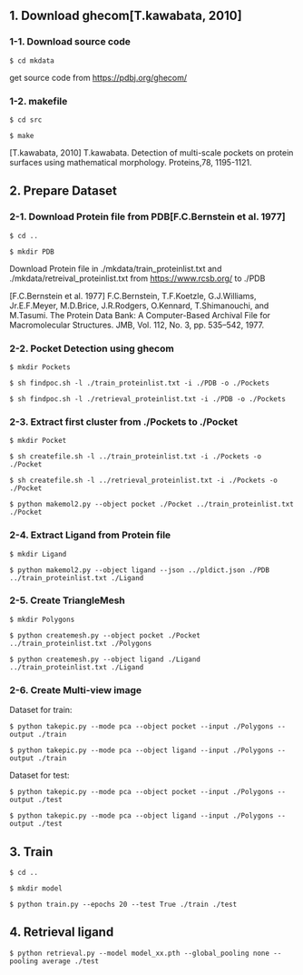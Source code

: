 ## 1. Download ghecom[T.kawabata, 2010]

### 1-1. Download source code

`$ cd mkdata`

get source code from <https://pdbj.org/ghecom/>

### 1-2. makefile

`$ cd src`

`$ make`

[T.kawabata, 2010] T.kawabata. Detection of multi-scale pockets on protein surfaces using mathematical morphology. Proteins,78, 1195-1121.

## 2. Prepare Dataset

### 2-1. Download Protein file from PDB[F.C.Bernstein et al. 1977]

```
$ cd ..

$ mkdir PDB
```

Download Protein file in ./mkdata/train_proteinlist.txt and ./mkdata/retreival_proteinlist.txt from <https://www.rcsb.org/> to ./PDB

[F.C.Bernstein et al. 1977] F.C.Bernstein, T.F.Koetzle, G.J.Williams, Jr.E.F.Meyer, M.D.Brice, J.R.Rodgers, O.Kennard, T.Shimanouchi, and M.Tasumi. The Protein Data Bank: A Computer-Based Archival File for Macromolecular Structures. JMB, Vol. 112, No. 3, pp. 535–542, 1977.

### 2-2. Pocket Detection using ghecom

```
$ mkdir Pockets

$ sh findpoc.sh -l ./train_proteinlist.txt -i ./PDB -o ./Pockets

$ sh findpoc.sh -l ./retrieval_proteinlist.txt -i ./PDB -o ./Pockets
```

### 2-3. Extract first cluster from ./Pockets to ./Pocket

```
$ mkdir Pocket

$ sh createfile.sh -l ../train_proteinlist.txt -i ./Pockets -o ./Pocket

$ sh createfile.sh -l ../retrieval_proteinlist.txt -i ./Pockets -o ./Pocket

$ python makemol2.py --object pocket ./Pocket ../train_proteinlist.txt ./Pocket
```

### 2-4. Extract Ligand from Protein file

```
$ mkdir Ligand

$ python makemol2.py --object ligand --json ../pldict.json ./PDB ../train_proteinlist.txt ./Ligand
```

### 2-5. Create TriangleMesh

```
$ mkdir Polygons

$ python createmesh.py --object pocket ./Pocket ../train_proteinlist.txt ./Polygons

$ python createmesh.py --object ligand ./Ligand ../train_proteinlist.txt ./Ligand
```

### 2-6. Create Multi-view image

Dataset for train:

```
$ python takepic.py --mode pca --object pocket --input ./Polygons --output ./train

$ python takepic.py --mode pca --object ligand --input ./Polygons --output ./train
```

Dataset for test:

```
$ python takepic.py --mode pca --object pocket --input ./Polygons --output ./test

$ python takepic.py --mode pca --object ligand --input ./Polygons --output ./test
```

## 3. Train

```
$ cd ..

$ mkdir model

$ python train.py --epochs 20 --test True ./train ./test
```

## 4. Retrieval ligand

`$ python retrieval.py --model model_xx.pth --global_pooling none --pooling average ./test`